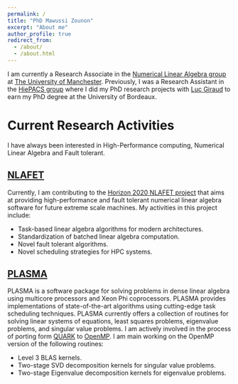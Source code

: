 ```yaml
---
permalink: /
title: "PhD Mawussi Zounon"
excerpt: "About me"
author_profile: true
redirect_from: 
  - /about/
  - /about.html
---
```

I am currently a Research Associate in the [Numerical Linear Algebra group](http://www.maths.manchester.ac.uk/~ftisseur/nla/) at [The University of Manchester](http://www.manchester.ac.uk/). Previously, I was a Research Assistant in the [HiePACS group](https://team.inria.fr/hiepacs/)  where I did my PhD research projects with [Luc Giraud](https://team.inria.fr/hiepacs/team-members/luc-giraud/) to earn my PhD degree at the University of Bordeaux.  

Current Research Activities
======
I have always been interested in High-Performance computing, Numerical Linear Algebra and Fault tolerant.

## [NLAFET](http://www.nlafet.eu/)
Currently, I am contributing to the [Horizon 2020 NLAFET project](http://www.nlafet.eu/) that aims at providing high-performance and fault tolerant numerical linear algebra software for future extreme scale machines. My activities in this project
include:
* Task-based linear algebra algorithms for modern architectures.
* Standardization of batched linear algebra computation.
* Novel fault tolerant algorithms.
* Novel scheduling strategies for HPC systems.

## [PLASMA](https://bitbucket.org/icl/plasma)
PLASMA is a software package for solving problems in dense linear algebra using multicore processors and Xeon Phi coprocessors. PLASMA provides implementations of state-of-the-art algorithms using cutting-edge task scheduling techniques. PLASMA currently offers a collection of routines for solving linear systems of equations, least squares problems, eigenvalue problems, and singular value problems. I am actively involved in the process of porting form [QUARK](http://icl.cs.utk.edu/quark/) to [OpenMP](http://www.openmp.org/specifications/). I am main working on the OpenMP version of the following routines:

* Level 3 BLAS kernels.
* Two-stage SVD decomposition kernels for singular value problems.  
* Two-stage Eigenvalue decomposition kernels for eigenvalue problems. 

